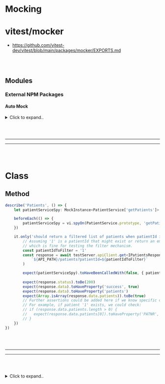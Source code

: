 # Mocking


# vitest/mocker
- https://github.com/vitest-dev/vitest/blob/main/packages/mocker/EXPORTS.md


<br><br>


## Modules

### External NPM Packages

#### Auto Mock

<details><summary>Click to expand..</summary>

### ❌ Problem: `importMock()` Inside `vi.mock()` = 💥 Infinite Recursion

Calling `importMock()` **inside** a `vi.mock()` block is a trap:
It tries to load the very module you're currently mocking → triggers `vi.mock()` again → **infinite loop** → boom.

---

### ✅ Correct Approach: Use `importOriginal`

Never use `importMock()` inside `vi.mock()`.
Instead, Vitest provides `importOriginal` exactly for this purpose:

```ts
vi.mock('some-module', async (importOriginal) => {
  const original = await importOriginal<typeof import('some-module')>()
  const { mockObject } = await import('vitest/mocker')
  return mockObject({ type: 'automock', spyOn: vi.spyOn }, original)
})
```

---

### ✅ Clean Solution: Mock Factory Pattern

Here’s a robust and reusable pattern using a hoisted mock factory. Example: mocking the `@pinecone-database/pinecone` module.

```ts
import { describe, it, expect, vi, beforeEach, type MockedObject } from 'vitest'
import { mockObject } from 'vitest/mocker'

type PineconeModule = typeof import('@pinecone-database/pinecone')
type MockedPineconeModule = MockedObject<PineconeModule>

const mockFactory = vi.hoisted(() => {
  let mockedModule: MockedPineconeModule

  const createAndStoreMockedModule = async (): Promise<MockedPineconeModule> => {
    const original = await vi.importActual<PineconeModule>('@pinecone-database/pinecone')
    const module = mockObject(
      {
        type: 'automock',
        spyOn: vi.spyOn,
        globalConstructors: { Object, Function, RegExp, Array, Map }
      },
      original
    ) as MockedPineconeModule

    mockedModule = module
    return module
  }

  return {
    getMockedPineconeModule: (): MockedPineconeModule => mockedModule,
    createAndStoreMockedModule
  }
})

vi.mock('@pinecone-database/pinecone', async () => {
  return mockFactory.createAndStoreMockedModule()
})
```

And then in your tests:

```ts
describe('PineconeService', () => {
  let service: PineconeService
  let mockedPinecone: MockedPineconeModule

  beforeEach(() => {
    mockedPinecone = mockFactory.getMockedPineconeModule()
    service = createStandardPineconeService()
  })

  it('✅ should initialize with correct API key and namespace', () => {
    expect(mockedPinecone.Pinecone).toHaveBeenCalledWith({ apiKey: env.PINECONE_API_KEY })
    expect(Reflect.get(service, '_namespace')).toBe(env.PINECONE_RULES_NAMESPACE)
  })
})
```

---

### 🧠 Recap

| Action                                | Context             | Status           |
| ------------------------------------- | ------------------- | ---------------- |
| ❌ `importMock()`                      | Inside `vi.mock()`  | ❌ Never          |
| ✅ `importOriginal()` + `mockObject()` | Inside `vi.mock()`  | ✅ Correct        |
| ✅ `importMock()`                      | Outside `vi.mock()` | ✅ Safe           |
| ✅ Use mock factory wrapper            | Anywhere            | 💪 Best practice |

</details>












<br><br>
________
________
<br><br>








# Class

## Method
```typescript
describe('Patients', () => {
    let patientServiceSpy: MockInstance<PatientService['getPatients']>

    beforeEach(() => {
        patientServiceSpy = vi.spyOn(PatientService.prototype, 'getPatients')
    })

    it.only('should return a filtered list of patients when patientId is provided', async() => {
        // Assuming '1' is a patientId that might exist or return an empty list,
        // which is fine for testing the filter mechanism.
        const patientIdToFilter = '1' 
        const response = await testServer.apiClient.get<IPatientsResponse>(
            `${API_PATH}/patients?patientId=${patientIdToFilter}`
        )

        expect(patientServiceSpy).toHaveBeenCalledWith(false, { patientId: patientIdToFilter })
        
        expect(response.status).toBe(200)
        expect(response.data).toHaveProperty('success', true)
        expect(response.data).toHaveProperty('patients')
        expect(Array.isArray(response.data.patients)).toBe(true)
        // Further assertions could be added here if we know specific data about patient '1'
        // For example, if patient '1' exists, we could check:
        // if (response.data.patients.length > 0) {
        //   expect(response.data.patients[0]).toHaveProperty('PATNR', patientIdToFilter);
        // }
    })
})
```











<br><br>
________
________
<br><br>



<details><summary>Click to expand..</summary>





### 🔍 Methoden zur direkten Prüfung (`.mock`-Objekt)

```ts
// Wurde der Spy überhaupt aufgerufen?
const wasCalled = patientServiceSpy.mock.calls.length > 0;

// Wie oft wurde er aufgerufen?
const callCount = patientServiceSpy.mock.calls.length;

// Mit welchen Argumenten beim 1. Call?
const firstCallArgs = patientServiceSpy.mock.calls[0];

// Mit welchen Argumenten beim letzten Call?
const lastCallArgs = patientServiceSpy.mock.calls.at(-1);

// Ergebnis des 1. Calls?
const firstCallResult = patientServiceSpy.mock.results[0]; // { type: 'return', value: ... }
```

---

### 💡 Beispiel

```ts
if (patientServiceSpy.mock.calls.length === 0) {
  console.warn('getPatients wurde nicht aufgerufen');
}

for (const call of patientServiceSpy.mock.calls) {
  console.log('Args:', call);
}

console.log('Return value beim ersten Aufruf:', patientServiceSpy.mock.results[0]?.value);
```

---

### 🧠 Pro-Tipp: Zugriff auf `this` und Instanzen

```ts
// Falls Methode auf einer Klasse mit `this` lief
patientServiceSpy.mock.instances // Alle `this`-Kontexte
```

---

### 🧬 Bonus: Use-Case ohne `expect`

```ts
if (callCount > 3) {
  doSomethingCool();
}
```
